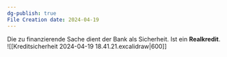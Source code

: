 ```yaml
---
dg-publish: true
File Creation date: 2024-04-19
---
```

Die zu finanzierende Sache dient der Bank als Sicherheit.
Ist ein **Realkredit**.
![[Kreditsicherheit 2024-04-19 18.41.21.excalidraw|600]]